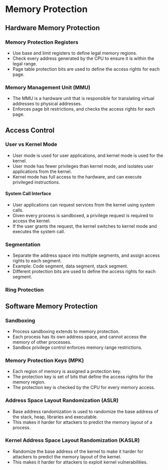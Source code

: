 # Memory Protection
## Hardware Memory Protection
### Memory Protection Registers
- Use base and limit registers to define legal memory regions.
- Check every address generated by the CPU to ensure it is within the legal range.
- Page table protection bits are used to define the access rights for each page.

### Memory Management Unit (MMU)
- The MMU is a hardware unit that is responsible for translating virtual addresses to physical addresses.
- Enforces page bit restrictions, and checks the access rights for each page.

## Access Control
### User vs Kernel Mode
- User mode is used for user applications, and kernel mode is used for the kernel.
- User mode has fewer privileges than kernel mode, and isolates user applications from the kernel.
- Kernel mode has full access to the hardware, and can execute privileged instructions.

#### System Call Interface
- User applications can request services from the kernel using system calls.
- Given every process is sandboxed, a privilege request is required to access the kernel.
- If the user grants the request, the kernel switches to kernel mode and executes the system call.

### Segmentation
- Separate the address space into multiple segments, and assign access rights to each segment.
- Example: Code segment, data segment, stack segment.
- Different protection bits are used to define the access rights for each segment.

### Ring Protection

## Software Memory Protection
### Sandboxing
- Process sandboxing extends to memory protection.
- Each process has its own address space, and cannot access the memory of other processes.
- Sandbox privilege control enforces memory range restrictions.

### Memory Protection Keys (MPK)
- Each region of memory is assigned a protection key.
- The protection key is set of bits that define the access rights for the memory region.
- The protection key is checked by the CPU for every memory access.

### Address Space Layout Randomization (ASLR)
- Base address randomization is used to randomize the base address of the stack, heap, libraries and executable.
- This makes it harder for attackers to predict the memory layout of a process.

### Kernel Address Space Layout Randomization (KASLR)
- Randomize the base address of the kernel to make it harder for attackers to predict the memory layout of the kernel.
- This makes it harder for attackers to exploit kernel vulnerabilities.
